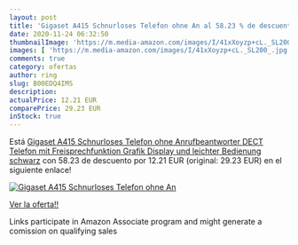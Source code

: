 ```yaml
---
layout: post
title: 'Gigaset A415 Schnurloses Telefon ohne An al 58.23 % de descuento'
date: 2020-11-24 06:32:50
thumbnailImage: 'https://m.media-amazon.com/images/I/41xXoyzp+cL._SL200_.jpg'
images: [ 'https://m.media-amazon.com/images/I/41xXoyzp+cL._SL200_.jpg' ]
comments: true
category: ofertas
author: ring
slug: B00EDQ4IMS
description:
actualPrice: 12.21 EUR
comparePrice: 29.23 EUR
inStock: true
---
```


Está [Gigaset A415 Schnurloses Telefon ohne Anrufbeantworter  DECT Telefon  mit Freisprechfunktion  Grafik Display und leichter Bedienung  schwarz](https://www.amazon.de/dp/B00EDQ4IMS/?tag=tolees0ca-21) con 58.23 de descuento por 12.21 EUR (original: 29.23 EUR) en el siguiente enlace!

[![Gigaset A415 Schnurloses Telefon ohne An](https://m.media-amazon.com/images/I/41xXoyzp+cL._SL200_.jpg)](https://www.amazon.de/dp/B00EDQ4IMS/?tag=tolees0ca-21)

[Ver la oferta!!](https://www.amazon.de/dp/B00EDQ4IMS/?tag=tolees0ca-21)

Links participate in Amazon Associate program and might generate a comission on qualifying sales


